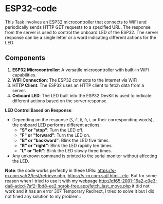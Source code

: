 # ESP32-code
This Task involves an ESP32 microcontroller that connects to WiFi and periodically sends HTTP GET requests to a specified URL. The response from the server is used to control the onboard LED of the ESP32. The server response can be a single letter or a word indicating different actions for the LED.

 ## Components
 
1. **ESP32 Microcontroller**: A versatile microcontroller with built-in WiFi capabilities.
2. **WiFi Connection**: The ESP32 connects to the internet via WiFi.
3. **HTTP Client**: The ESP32 uses an HTTP client to fetch data from a server.
4. **Onboard LED**: The LED built into the ESP32 DevKit is used to indicate different actions based on the server response.

**LED Control Based on Response**:
   - Depending on the response (`S`, `F`, `B`, `R`, `L` or their corresponding words), the onboard LED performs different actions:
     - **"S" or "stop"**: Turn the LED off.
     - **"F" or "forward"**: Turn the LED on.
     - **"B" or "backward"**: Blink the LED five times.
     - **"R" or "right"**: Blink the LED rapidly ten times.
     - **"L" or "left"**: Blink the LED slowly three times.
   - Any unknown command is printed to the serial monitor without affecting the LED.

**Note**:
the code works perfectly in these URls: https://s-m.com.sa/r2/test/retrieve.php, https://s-m.com.sa/f.html...etc. But for some reason when I tried to use it with my webpage http://df65-2001-16a2-c0e3-da8-adcd-7af2-1bd8-ee2.ngrok-free.app/fetch_last_move.php 
it did not work and it has an error 307 Temporary Redirect, I tried to solve it but i did not fined any solution to my problem..
